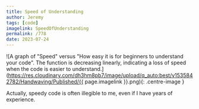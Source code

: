 ```yaml
---
title: Speed of Understanding
author: Jeremy
tags: [code]
imagelink: SpeedOfUnderstanding
permalink: /778
date: 2023-07-24
---
```


![A graph of "Speed" versus "How easy it is for beginners to understand your code". The function is decreasing linearly, indicating a loss of speed when the code is easier to understand.](https://res.cloudinary.com/dh3hm8pb7/image/upload/q_auto:best/v1535842782/Handwaving/Published/{{ page.imagelink }}.png){: .centre-image }

Actually, speedy code is often illegible to me, even if I have years of experience.
